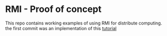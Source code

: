 # RMI - Proof of concept

This repo contains working examples of using RMI for  distribute computing. the first commit was an implementation of this [tutorial](https://www.mkyong.com/java/java-rmi-hello-world-example/) 